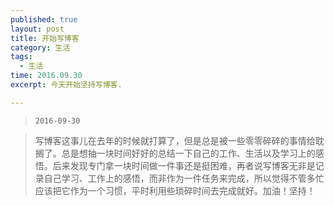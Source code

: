 ```yaml
---
published: true
layout: post
title: 开始写博客
category: 生活
tags:
  - 生活
time: 2016.09.30
excerpt: 今天开始坚持写博客.

---
```


<!--more-->

>`2016-09-30`


>写博客这事儿在去年的时候就打算了，但是总是被一些零零碎碎的事情给耽搁了。总是想抽一块时间好好的总结一下自己的工作、生活以及学习上的感悟。后来发现专门拿一块时间做一件事还是挺困难，再者说写博客无非是记录自己学习、工作上的感悟，而非作为一件任务来完成，所以觉得不管多忙应该把它作为一个习惯，平时利用些琐碎时间去完成就好。加油！坚持！